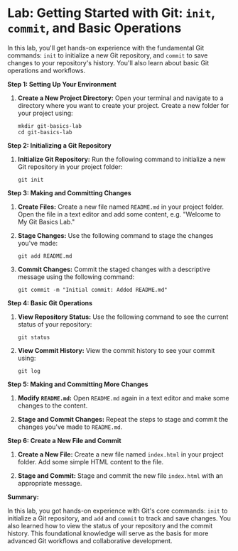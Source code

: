 # Lab: Getting Started with Git: `init`, `commit`, and Basic Operations

In this lab, you'll get hands-on experience with the fundamental Git commands: `init` to initialize a new Git repository, and `commit` to save changes to your repository's history. You'll also learn about basic Git operations and workflows.

**Step 1: Setting Up Your Environment**

1. **Create a New Project Directory:**
   Open your terminal and navigate to a directory where you want to create your project. Create a new folder for your project using:
   ```
   mkdir git-basics-lab
   cd git-basics-lab
   ```

**Step 2: Initializing a Git Repository**

1. **Initialize Git Repository:**
   Run the following command to initialize a new Git repository in your project folder:
   ```
   git init
   ```

**Step 3: Making and Committing Changes**

1. **Create Files:**
   Create a new file named `README.md` in your project folder. Open the file in a text editor and add some content, e.g. "Welcome to My Git Basics Lab."

2. **Stage Changes:**
   Use the following command to stage the changes you've made:
   ```
   git add README.md
   ```

3. **Commit Changes:**
   Commit the staged changes with a descriptive message using the following command:
   ```
   git commit -m "Initial commit: Added README.md"
   ```

**Step 4: Basic Git Operations**

1. **View Repository Status:**
   Use the following command to see the current status of your repository:
   ```
   git status
   ```

2. **View Commit History:**
   View the commit history to see your commit using:
   ```
   git log
   ```

**Step 5: Making and Committing More Changes**

1. **Modify `README.md`:**
   Open `README.md` again in a text editor and make some changes to the content.

2. **Stage and Commit Changes:**
   Repeat the steps to stage and commit the changes you've made to `README.md`.

**Step 6: Create a New File and Commit**

1. **Create a New File:**
   Create a new file named `index.html` in your project folder. Add some simple HTML content to the file.

2. **Stage and Commit:**
   Stage and commit the new file `index.html` with an appropriate message.

**Summary:**

In this lab, you got hands-on experience with Git's core commands: `init` to initialize a Git repository, and `add` and `commit` to track and save changes. You also learned how to view the status of your repository and the commit history. This foundational knowledge will serve as the basis for more advanced Git workflows and collaborative development. 